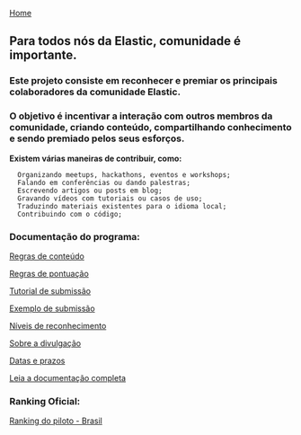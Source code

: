 [Home](https://elastic.github.io/Elastic-Recognition-Program/)

## Para todos nós da Elastic, comunidade é importante. ##

### Este projeto consiste em reconhecer e premiar os principais colaboradores da comunidade Elastic.

### O objetivo é incentivar a interação com outros membros da comunidade, criando conteúdo, compartilhando conhecimento e sendo premiado pelos seus esforços.

**Existem várias maneiras de contribuir, como:**

      Organizando meetups, hackathons, eventos e workshops;
      Falando em conferências ou dando palestras;
      Escrevendo artigos ou posts em blog;
      Gravando vídeos com tutoriais ou casos de uso;
      Traduzindo materiais existentes para o idioma local;
      Contribuindo com o código;

### Documentação do programa: ###

[Regras de conteúdo](https://elastic.github.io/Elastic-Recognition-Program/regras-conteudo)

[Regras de pontuação](https://elastic.github.io/Elastic-Recognition-Program/regras-pontuação)

[Tutorial de submissão](https://elastic.github.io/Elastic-Recognition-Program/tutorial-submissao)

[Exemplo de submissão](https://elastic.github.io/Elastic-Recognition-Program/exemplo-submissao)

[Níveis de reconhecimento](https://elastic.github.io/Elastic-Recognition-Program/niveis-reconhecimento)

[Sobre a divulgação](https://elastic.github.io/Elastic-Recognition-Program/divulgacao)

[Datas e prazos](https://elastic.github.io/Elastic-Recognition-Program/datas-prazos)

[Leia a documentação completa](https://elastic.github.io/Elastic-Recognition-Program/portuguese-br)


### Ranking Oficial: ###

[Ranking do piloto - Brasil](https://elastic.github.io/Elastic-Recognition-Program/ranking-piloto)
